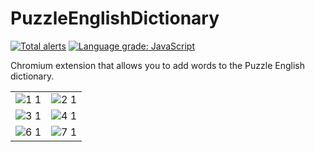 # PuzzleEnglishDictionary
[![Total alerts](https://img.shields.io/lgtm/alerts/g/rodewitsch/PuzzleEnglishDictionary.svg?logo=lgtm&logoWidth=18)](https://lgtm.com/projects/g/rodewitsch/PuzzleEnglishDictionary/alerts/)
[![Language grade: JavaScript](https://img.shields.io/lgtm/grade/javascript/g/rodewitsch/PuzzleEnglishDictionary.svg?logo=lgtm&logoWidth=18)](https://lgtm.com/projects/g/rodewitsch/PuzzleEnglishDictionary/context:javascript)

Chromium extension that allows you to add words to the Puzzle English dictionary.

|   |  |
| ------------- | ------------- |
| ![1 1](https://user-images.githubusercontent.com/16050840/95647206-38f82e00-0ad6-11eb-8f1c-821773ae0109.jpg)  | ![2 1](https://user-images.githubusercontent.com/16050840/95647207-3f86a580-0ad6-11eb-9c09-ad21207fa9f0.jpg) |
| ![3 1](https://user-images.githubusercontent.com/16050840/95647210-431a2c80-0ad6-11eb-89c0-0dac474259ad.jpg)  | ![4 1](https://user-images.githubusercontent.com/16050840/95647212-46adb380-0ad6-11eb-8992-54249674cddd.jpg)  |
| ![6 1](https://user-images.githubusercontent.com/16050840/95647216-4d3c2b00-0ad6-11eb-8f7c-c3463c380aaf.jpg) | ![7 1](https://user-images.githubusercontent.com/16050840/95647217-50cfb200-0ad6-11eb-88df-b70759a7fa04.jpg)  |
